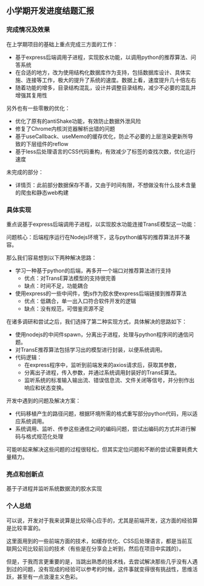 ## 小学期开发进度结题汇报

### 完成情况及效果

在上学期项目的基础上重点完成三方面的工作：

- 基于express后端调用子进程，实现胶水功能，以调用python的推荐算法、问答系统
- 在合适的地方，改为使用结构化数据库作为支持，包括数据库设计、具体实施、连接等工作，极大的提升了系统的速度。数据上看，速度提升几十倍左右
- 随着功能的增多，目录结构混乱，设计并调整目录结构，减少不必要的混乱并增强其复用性

另外也有一些零散的优化：

- 优化了原有的antiShake功能，有效防止数据外泄风险
- 修复了Chrome内核浏览器解析出错的问题
- 基于useCallback、useMemo的缓存优化，防止不必要的上层渲染更新所导致的下层组件的reflow
- 基于less后处理语言的CSS代码重构，有效减少了标签的查找次数，优化运行速度

未完成的部分：

- 详情页：此前部分数据保存不善，又由于时间有限，不想做没有什么技术含量的爬虫和静态web构建

### 具体实现

重点说基于express后端调用子进程，以实现胶水功能连接TransE模型这一功能：

问题核心：后端程序运行在Nodejs环境下，这与python编写的推荐算法并不兼容。

那么我们容易想到以下两种解决思路：

- 学习一种基于python的后端，再多开一个端口对推荐算法进行支持
  - 优点：对TransE算法模型的支持很完善
  - 缺点：时间不足，功能耦合
- 使用express的一些中间件，使js作为胶水使express后端链接到推荐算法
  - 优点：低耦合，单一出入口符合软件开发的逻辑
  - 缺点：没有规范，可借鉴资源不足

在诸多调研和尝试之后，我们选择了第二种实现方式，具体解决的思路如下：

- 使用nodejs的中间件spawn，分离出子进程，处理与python程序间的通信问题。
- 对TransE推荐算法包括学习出的模型进行封装，以便系统调用。
- 代码逻辑：
  - 在express程序中，监听到前端发来的axios请求后，获取其参数，
  - 分离出子进程，传入参数，并通过系统调用封装好的TransE算法。
  - 监听系统的标准输入输出流、错误信息流、文件关闭等信号，并分别作出响应和状态变换。

开发中遇到的问题及解决方案：

- 代码移植产生的路径问题，根据环境所需的格式重写部分python代码，用以适应系统调用。
- 系统调用、监听、传参这些通信之间的编码问题，尝试出编码的方式并进行解码与格式规范化处理

可能听起来解决这些问题的过程很轻松，但其实定位问题和不断的尝试需要耗费大量精力。

### 亮点和创新点

基于子进程并监听系统数据流的胶水实现

### 个人总结

可以说，开发对于我来说算是比较得心应手的，尤其是前端开发，这方面的经验算是比较丰富的。

这里面用到的一些前端方面的技术，如缓存优化、CSS后处理语言，都是当前互联网公司比较前沿的技术（有些是在分享会上听到，然后在项目中实践的）。

但是，于我而言更重要的是，当跳出熟悉的技术栈，去尝试解决那些几乎没有人遇到过的问题，没有现成的经验可以参考的时候，这件事就变得很有挑战性，思维活跃，甚至有一点浪漫主义色彩。